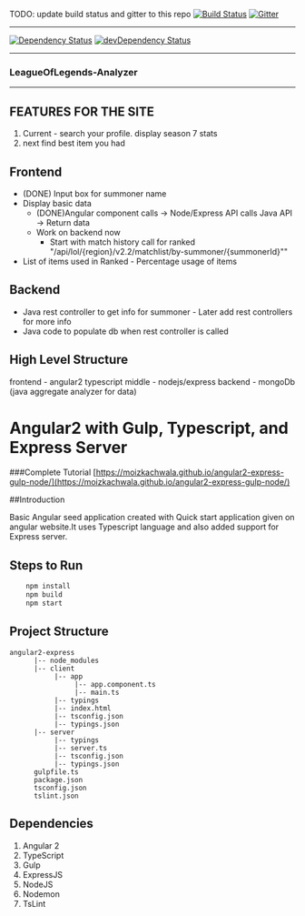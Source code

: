TODO: update build status and gitter to this repo
[![Build Status](https://travis-ci.org/JumpingRock/LeagueAnalyzer-Angular2.svg?branch=master)](https://travis-ci.org/JumpingRock/LeagueAnalyzer-Angular2)
[![Gitter](https://badges.gitter.im/moizKachwala/Angular2-express-mongo-gulp-node-typescript.svg)](https://gitter.im/moizKachwala/Angular2-express-mongo-gulp-node-typescript?utm_source=badge&utm_medium=badge&utm_campaign=pr-badge)

--- 

[![Dependency Status](https://david-dm.org/JumpingRock/LeagueAnalyzer-Angular2.svg)](https://david-dm.org/JumpingRock/LeagueAnalyzer-Angular2)
[![devDependency Status](https://david-dm.org/JumpingRock/LeagueAnalyzer-Angular2/dev-status.svg)](https://david-dm.org/JumpingRock/LeagueAnalyzer-Angular2#info=devDependencies)

----
### LeagueOfLegends-Analyzer

----
## FEATURES FOR THE SITE

1. Current - search your profile. display season 7 stats
2. next find best item you had

## Frontend
- (DONE) Input box for summoner name
- Display basic data
  - (DONE)Angular component calls -> Node/Express API calls Java API -> Return data
  - Work on backend now
      - Start with match history call for ranked "/api/lol/{region}/v2.2/matchlist/by-summoner/{summonerId}""
- List of items used in Ranked - Percentage usage of items


## Backend
- Java rest controller to get info for summoner - Later add rest controllers for more info
- Java code to populate db when rest controller is called


## High Level Structure
frontend - angular2 typescript
middle - nodejs/express
backend - mongoDb (java aggregate analyzer for data)



















# Angular2 with Gulp, Typescript, and Express Server

###Complete Tutorial [https://moizkachwala.github.io/angular2-express-gulp-node/](https://moizkachwala.github.io/angular2-express-gulp-node/)

##Introduction

Basic Angular seed application created with Quick start application given on angular website.It uses Typescript language and also added support for Express server.

## Steps to Run
```sh
    npm install
    npm build
    npm start
```

## Project Structure

```
angular2-express
      |-- node_modules
      |-- client
           |-- app
                |-- app.component.ts
                |-- main.ts
           |-- typings
           |-- index.html
           |-- tsconfig.json
           |-- typings.json
      |-- server
           |-- typings
           |-- server.ts
           |-- tsconfig.json
           |-- typings.json
      gulpfile.ts
      package.json
      tsconfig.json
      tslint.json
```

## Dependencies

1. Angular 2
2. TypeScript
3. Gulp
4. ExpressJS
5. NodeJS
6. Nodemon
7. TsLint


